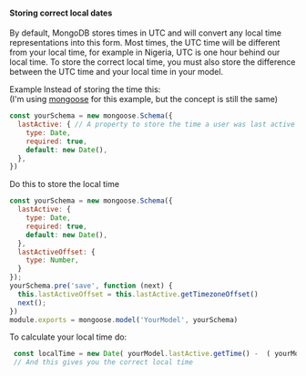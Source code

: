#### Storing correct local dates
By default, MongoDB stores times in UTC and will convert any local time representations into this form. Most times, the UTC time will be different 
from your local time, for example in Nigeria, UTC is one hour behind our local time. To store the correct local time, you must also store the difference between 
the UTC time and your local time in your model.  

Example
Instead of storing the time this:  
(I'm using [mongoose](https://mongoosejs.com/) for this example, but the concept is still the same)
```js
const yourSchema = new mongoose.Schema({
  lastActive: { // A property to store the time a user was last active
    type: Date,
    required: true,
    default: new Date(),
  },
})

```
Do this to store the local time
```js
const yourSchema = new mongoose.Schema({
  lastActive: { 
    type: Date,
    required: true,
    default: new Date(),
  },
  lastActiveOffset: {
    type: Number,
  }
});
yourSchema.pre('save', function (next) {
  this.lastActiveOffset = this.lastActive.getTimezoneOffset()
  next();
})
module.exports = mongoose.model('YourModel', yourSchema)
```
To calculate your local time do:
```js
 const localTime = new Date( yourModel.lastActive.getTime() -  ( yourModel.lastActiveOffset * 60000 ) );
 // And this gives you the correct local time 
```
